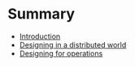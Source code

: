 # Summary

* [Introduction](README.md)
* [Designing in a distributed world](designing_in_a_distributed_world/README.md)
* [Designing for operations](designing_for_operations/README.md)

